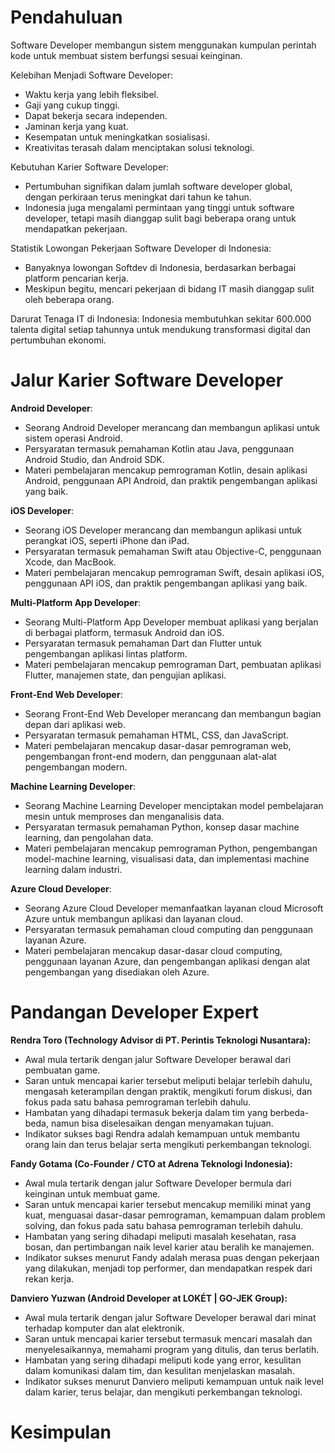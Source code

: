 # Pendahuluan 
Software Developer membangun sistem menggunakan kumpulan perintah kode untuk membuat sistem berfungsi sesuai keinginan.

Kelebihan Menjadi Software Developer:
- Waktu kerja yang lebih fleksibel.
- Gaji yang cukup tinggi.
- Dapat bekerja secara independen.
- Jaminan kerja yang kuat.
- Kesempatan untuk meningkatkan sosialisasi.
- Kreativitas terasah dalam menciptakan solusi teknologi.

Kebutuhan Karier Software Developer:
- Pertumbuhan signifikan dalam jumlah software developer global, dengan perkiraan terus meningkat dari tahun ke tahun.
- Indonesia juga mengalami permintaan yang tinggi untuk software developer, tetapi masih dianggap sulit bagi beberapa orang untuk mendapatkan pekerjaan.

Statistik Lowongan Pekerjaan Software Developer di Indonesia:
- Banyaknya lowongan Softdev di Indonesia, berdasarkan berbagai platform pencarian kerja.
- Meskipun begitu, mencari pekerjaan di bidang IT masih dianggap sulit oleh beberapa orang.

Darurat Tenaga IT di Indonesia:
Indonesia membutuhkan sekitar 600.000 talenta digital setiap tahunnya untuk mendukung transformasi digital dan pertumbuhan ekonomi.

# Jalur Karier Software Developer 
**Android Developer**:
- Seorang Android Developer merancang dan membangun aplikasi untuk sistem operasi Android.
- Persyaratan termasuk pemahaman Kotlin atau Java, penggunaan Android Studio, dan Android SDK.
- Materi pembelajaran mencakup pemrograman Kotlin, desain aplikasi Android, penggunaan API Android, dan praktik pengembangan aplikasi yang baik.

**iOS Developer**:
- Seorang iOS Developer merancang dan membangun aplikasi untuk perangkat iOS, seperti iPhone dan iPad.
- Persyaratan termasuk pemahaman Swift atau Objective-C, penggunaan Xcode, dan MacBook.
- Materi pembelajaran mencakup pemrograman Swift, desain aplikasi iOS, penggunaan API iOS, dan praktik pengembangan aplikasi yang baik.

**Multi-Platform App Developer**:
- Seorang Multi-Platform App Developer membuat aplikasi yang berjalan di berbagai platform, termasuk Android dan iOS.
- Persyaratan termasuk pemahaman Dart dan Flutter untuk pengembangan aplikasi lintas platform.
- Materi pembelajaran mencakup pemrograman Dart, pembuatan aplikasi Flutter, manajemen state, dan pengujian aplikasi.

**Front-End Web Developer**:
- Seorang Front-End Web Developer merancang dan membangun bagian depan dari aplikasi web.
- Persyaratan termasuk pemahaman HTML, CSS, dan JavaScript.
- Materi pembelajaran mencakup dasar-dasar pemrograman web, pengembangan front-end modern, dan penggunaan alat-alat pengembangan modern.

**Machine Learning Developer**:
- Seorang Machine Learning Developer menciptakan model pembelajaran mesin untuk memproses dan menganalisis data.
- Persyaratan termasuk pemahaman Python, konsep dasar machine learning, dan pengolahan data.
- Materi pembelajaran mencakup pemrograman Python, pengembangan model-machine learning, visualisasi data, dan implementasi machine learning dalam industri.

**Azure Cloud Developer**:
- Seorang Azure Cloud Developer memanfaatkan layanan cloud Microsoft Azure untuk membangun aplikasi dan layanan cloud.
- Persyaratan termasuk pemahaman cloud computing dan penggunaan layanan Azure.
- Materi pembelajaran mencakup dasar-dasar cloud computing, penggunaan layanan Azure, dan pengembangan aplikasi dengan alat pengembangan yang disediakan oleh Azure.

# Pandangan Developer Expert
**Rendra Toro (Technology Advisor di PT. Perintis Teknologi Nusantara):**
- Awal mula tertarik dengan jalur Software Developer berawal dari pembuatan game.
- Saran untuk mencapai karier tersebut meliputi belajar terlebih dahulu, mengasah keterampilan dengan praktik, mengikuti forum diskusi, dan fokus pada satu bahasa pemrograman terlebih dahulu.
- Hambatan yang dihadapi termasuk bekerja dalam tim yang berbeda-beda, namun bisa diselesaikan dengan menyamakan tujuan.
- Indikator sukses bagi Rendra adalah kemampuan untuk membantu orang lain dan terus belajar serta mengikuti perkembangan teknologi.

**Fandy Gotama (Co-Founder / CTO at Adrena Teknologi Indonesia):**
- Awal mula tertarik dengan jalur Software Developer bermula dari keinginan untuk membuat game.
- Saran untuk mencapai karier tersebut mencakup memiliki minat yang kuat, menguasai dasar-dasar pemrograman, kemampuan dalam problem solving, dan fokus pada satu bahasa pemrograman terlebih dahulu.
- Hambatan yang sering dihadapi meliputi masalah kesehatan, rasa bosan, dan pertimbangan naik level karier atau beralih ke manajemen.
- Indikator sukses menurut Fandy adalah merasa puas dengan pekerjaan yang dilakukan, menjadi top performer, dan mendapatkan respek dari rekan kerja.

**Danviero Yuzwan (Android Developer at LOKÉT | GO-JEK Group):**
- Awal mula tertarik dengan jalur Software Developer berawal dari minat terhadap komputer dan alat elektronik.
- Saran untuk mencapai karier tersebut termasuk mencari masalah dan menyelesaikannya, memahami program yang ditulis, dan terus berlatih.
- Hambatan yang sering dihadapi meliputi kode yang error, kesulitan dalam komunikasi dalam tim, dan kesulitan menjelaskan masalah.
- Indikator sukses menurut Danviero meliputi kemampuan untuk naik level dalam karier, terus belajar, dan mengikuti perkembangan teknologi.

# Kesimpulan
